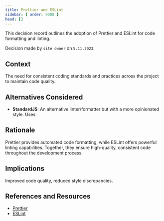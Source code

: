 ```yaml
---
title: Prettier and ESLint
sidebar: { order: 9008 }
head: []
---
```


This decision record outlines the adoption of Prettier and ESLint for code formatting and linting.

Decision made by `site owner` on `5.11.2023`.

## Context

The need for consistent coding standards and practices across the project to maintain code quality.

## Alternatives Considered

- **StandardJS**: An alternative linter/formatter but with a more opinionated style. Uses

## Rationale

Prettier provides automated code formatting, while ESLint offers powerful linting capabilities.
Together, they ensure high-quality, consistent code throughout the development process.

## Implications

Improved code quality, reduced style discrepancies.

## References and Resources

- [Prettier](https://prettier.io)
- [ESLint](https://eslint.org)
